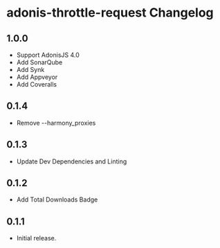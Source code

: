 # adonis-throttle-request Changelog

## 1.0.0
 - Support AdonisJS 4.0
 - Add SonarQube
 - Add Synk
 - Add Appveyor
 - Add Coveralls

## 0.1.4
 - Remove --harmony_proxies

## 0.1.3
 - Update Dev Dependencies and Linting

## 0.1.2
 - Add Total Downloads Badge

## 0.1.1
 - Initial release.
